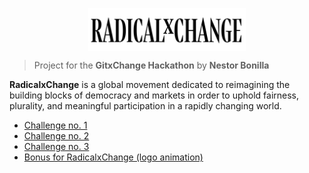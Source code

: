 <p align="center">
  <img align="center" width="50%" src="/documentation/resources/rxc-logo.svg">
</p>

> Project for the **GitxChange Hackathon**
> by **Nestor Bonilla**

**RadicalxChange** is a global movement dedicated to reimagining the building blocks of democracy and markets in order to uphold fairness, plurality, and meaningful participation in a rapidly changing world.

* [Challenge no. 1](https://github.com/nestorbonilla/radicalxchange/tree/master/documentation/challenge_1.md)
* [Challenge no. 2](https://github.com/nestorbonilla/radicalxchange/tree/master/documentation/challenge_2.md)
* [Challenge no. 3](https://github.com/nestorbonilla/radicalxchange/tree/master/documentation/challenge_3.md)
* [Bonus for RadicalxChange (logo animation)](https://lottiefiles.com/24232-radicalxchange)